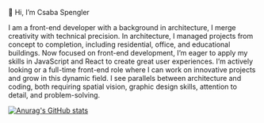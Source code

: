 👋 Hi, I’m Csaba Spengler

I am a front-end developer with a background in architecture, I merge creativity with technical precision. In architecture, I managed projects from concept to completion, including residential, office, and educational buildings.
Now focused on front-end development, I’m eager to apply my skills in JavaScript and React to create great user experiences. I’m actively looking or a full-time front-end role where I can work on innovative projects and grow in this dynamic field.
I see parallels between architecture and coding, both requiring spatial vision, graphic design skills, attention to detail, and problem-solving.

[![Anurag's GitHub stats](https://github-readme-stats.vercel.app/api?username=spcsabi)](https://github.com/anuraghazra/github-readme-stats)
